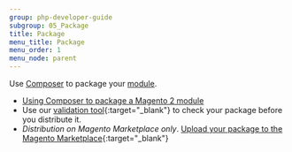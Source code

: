 ```yaml
---
group: php-developer-guide
subgroup: 05_Package
title: Package
menu_title: Package
menu_order: 1
menu_node: parent
---
```


Use [Composer](https://getcomposer.org/) to package your [module](https://glossary.magento.com/module).

* [Using Composer to package a Magento 2 module](package_module.html)
* Use our [validation tool](https://github.com/magento/marketplace-tools){:target="_blank"} to check your package before you distribute it.
* *Distribution on Magento Marketplace only*. [Upload your package to the Magento Marketplace](http://docs.magento.com/marketplace/user_guide/getting-started.html){:target="_blank"}
